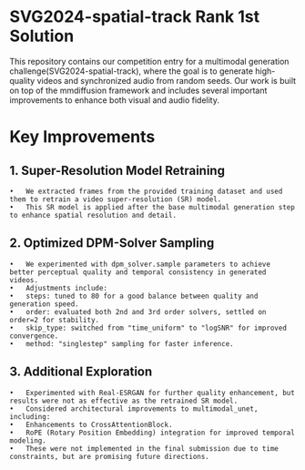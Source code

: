 # SVG2024-spatial-track Rank 1st Solution

This repository contains our competition entry for a multimodal generation challenge(SVG2024-spatial-track), where the goal is to generate high-quality videos and synchronized audio from random seeds.
Our work is built on top of the mmdiffusion framework and includes several important improvements to enhance both visual and audio fidelity.


# Key Improvements

## 1. Super-Resolution Model Retraining
	•	We extracted frames from the provided training dataset and used them to retrain a video super-resolution (SR) model.
	•	This SR model is applied after the base multimodal generation step to enhance spatial resolution and detail.

## 2. Optimized DPM-Solver Sampling
	•	We experimented with dpm_solver.sample parameters to achieve better perceptual quality and temporal consistency in generated videos.
	•	Adjustments include:
	•	steps: tuned to 80 for a good balance between quality and generation speed.
	•	order: evaluated both 2nd and 3rd order solvers, settled on order=2 for stability.
	•	skip_type: switched from "time_uniform" to "logSNR" for improved convergence.
	•	method: "singlestep" sampling for faster inference.
 ## 3. Additional Exploration
	•	Experimented with Real-ESRGAN for further quality enhancement, but results were not as effective as the retrained SR model.
	•	Considered architectural improvements to multimodal_unet, including:
	•	Enhancements to CrossAttentionBlock.
	•	RoPE (Rotary Position Embedding) integration for improved temporal modeling.
	•	These were not implemented in the final submission due to time constraints, but are promising future directions.
